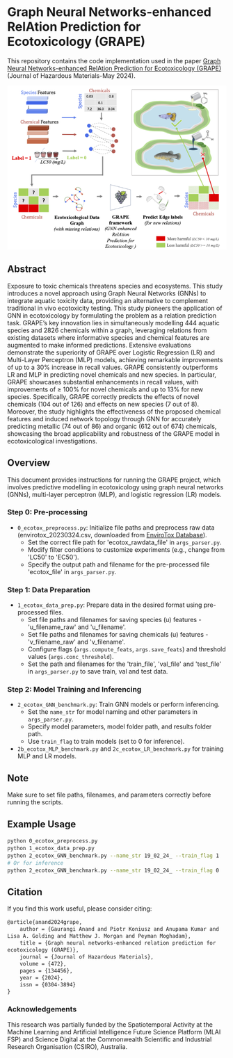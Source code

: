 # Graph Neural Networks-enhanced RelAtion Prediction for Ecotoxicology (GRAPE)

This repository contains the code implementation used in the paper [Graph Neural Networks-enhanced RelAtion Prediction for Ecotoxicology (GRAPE)](https://doi.org/10.1016/j.jhazmat.2024.134456) (Journal of Hazardous Materials-May 2024). 

![Overview](media/GRAPEhero.png)

## Abstract 

Exposure to toxic chemicals threatens species and ecosystems. This study introduces a novel approach using Graph Neural Networks (GNNs) to integrate aquatic toxicity data, providing an alternative to complement traditional in vivo ecotoxicity testing. This study pioneers the application of GNN in ecotoxicology by formulating the problem as a relation prediction task. GRAPE’s key innovation lies in simultaneously modelling 444 aquatic species and 2826 chemicals within a graph, leveraging relations from existing datasets where informative species and chemical features are augmented to make informed predictions. Extensive evaluations demonstrate the superiority of GRAPE over Logistic Regression (LR) and Multi-Layer Perceptron (MLP) models, achieving remarkable improvements of up to a 30% increase in recall values. GRAPE consistently outperforms LR and MLP in predicting novel chemicals and new species. In particular, GRAPE showcases substantial enhancements in recall values, with improvements of ≥ 100% for novel chemicals and up to 13% for new species. Specifically, GRAPE correctly predicts the effects of novel chemicals (104 out of 126) and effects on new species (7 out of 8). Moreover, the study highlights the effectiveness of the proposed chemical features and induced network topology through GNN for accurately predicting metallic (74 out of 86) and organic (612 out of 674) chemicals, showcasing the broad applicability and robustness of the GRAPE model in ecotoxicological investigations. 

## Overview
This document provides instructions for running the GRAPE project, which involves predictive modelling in ecotoxicology using graph neural networks (GNNs), multi-layer perceptron (MLP), and logistic regression (LR) models.

### Step 0: Pre-processing
- `0_ecotox_preprocess.py`: Initialize file paths and preprocess raw data (envirotox_20230324.csv, downloaded from [EnviroTox Database](https://envirotoxdatabase.org/)).
  - Set the correct file path for 'ecotox_rawdata_file' in `args_parser.py`.
  - Modify filter conditions to customize experiments (e.g., change from 'LC50' to 'EC50').
  - Specify the output path and filename for the pre-processed file 'ecotox_file' in `args_parser.py`.

### Step 1: Data Preparation
- `1_ecotox_data_prep.py`: Prepare data in the desired format using pre-processed files.
  - Set file paths and filenames for saving species (u) features - 'u_filename_raw' and 'u_filename'.
  - Set file paths and filenames for saving chemicals (u) features - 'v_filename_raw' and 'v_filename'.
  - Configure flags (`args.compute_feats`, `args.save_feats`) and threshold values (`args.conc_threshold`).
  - Set the path and filenames for the 'train_file', 'val_file' and 'test_file' in `args_parser.py` to save train, val and test data.

### Step 2: Model Training and Inferencing
- `2_ecotox_GNN_benchmark.py`: Train GNN models or perform inferencing.
  - Set the `name_str` for model naming and other parameters in `args_parser.py`.
  - Specify model parameters, model folder path, and results folder path.
  - Use `train_flag` to train models (set to 0 for inference).
- `2b_ecotox_MLP_benchmark.py` and `2c_ecotox_LR_benchmark.py` for training MLP and LR models.

## Note
Make sure to set file paths, filenames, and parameters correctly before running the scripts.

## Example Usage
```bash
python 0_ecotox_preprocess.py
python 1_ecotox_data_prep.py
python 2_ecotox_GNN_benchmark.py --name_str 19_02_24_ --train_flag 1 
# Or for inference
python 2_ecotox_GNN_benchmark.py --name_str 19_02_24_ --train_flag 0
```


## Citation

If you find this work useful, please consider citing:

```
@article{anand2024grape,
	author = {Gaurangi Anand and Piotr Koniusz and Anupama Kumar and Lisa A. Golding and Matthew J. Morgan and Peyman Moghadam},
	title = {Graph neural networks-enhanced relation prediction for ecotoxicology (GRAPE)},
	journal = {Journal of Hazardous Materials},
	volume = {472},
	pages = {134456},
	year = {2024},
	issn = {0304-3894}
}
```

### Acknowledgements

This research was partially funded by the Spatiotemporal Activity at the Machine Learning and Artificial Intelligence Future Science Platform (MLAI FSP) and Science Digital at the Commonwealth Scientific and Industrial Research Organisation (CSIRO), Australia. 
